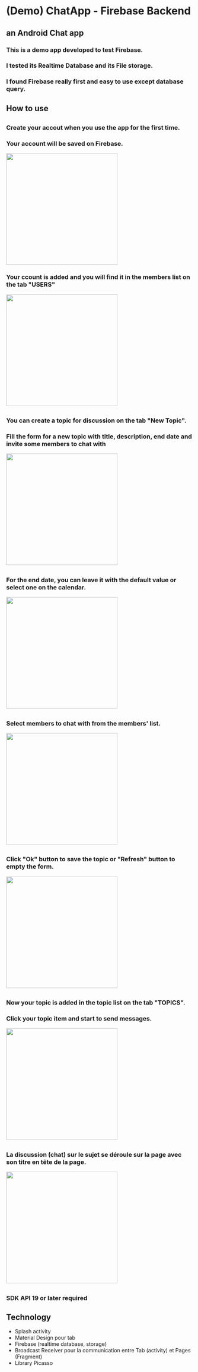 # (Demo) ChatApp - Firebase Backend
## an Android Chat app 
### This is a demo app developed to test Firebase. 
### I tested its Realtime Database and its File storage. 
### I found Firebase really first and easy to use except database query.
##
## How to use
##
### Create your accout when you use the app for the first time.
### Your account will be saved on Firebase.

<img src="https://cloud.githubusercontent.com/assets/21304543/21225946/a2f193ea-c2d3-11e6-95d3-69c359a918b6.png" width="300"/>


### Your ccount is added and you will find it in the members list on the tab "USERS"

<img src="https://cloud.githubusercontent.com/assets/21304543/21225948/a2fcda52-c2d3-11e6-9f6c-585b5c237abc.png" width="300"/>

##
### You can create a topic for discussion on the tab "New Topic".
### Fill the form for a new topic with title, description, end date and invite some members to chat with

<img src="https://cloud.githubusercontent.com/assets/21304543/21225943/a2e28e40-c2d3-11e6-9344-f4eab101bc16.png" width="300"/>

##
### For the end date, you can leave it with the default value or select one on the calendar. 

<img src="https://cloud.githubusercontent.com/assets/21304543/21225951/a3120530-c2d3-11e6-9c72-35129f1c6024.png" width="300"/>

##
### Select members to chat with from the members' list.

<img src="https://cloud.githubusercontent.com/assets/21304543/21225944/a2e8ce9a-c2d3-11e6-86b6-a8f95b4b2f2e.png" width="300"/>

##
### Click "Ok" button to save the topic or "Refresh" button to empty the form.

<img src="https://cloud.githubusercontent.com/assets/21304543/21225945/a2eb2988-c2d3-11e6-9af6-4a0760282bae.png" width="300"/>

##
### Now your topic is added in the topic list on the tab "TOPICS".
### Click your topic item and start to send messages.

<img src="https://cloud.githubusercontent.com/assets/21304543/21225947/a2f7a8f2-c2d3-11e6-9374-f829bd499898.png" width="300"/>

##
### La discussion (chat) sur le sujet se déroule sur la page avec son titre en tête de la page.  

<img src="https://cloud.githubusercontent.com/assets/21304543/21225949/a302e0aa-c2d3-11e6-9d65-181a36cdc654.png" width="300"/>

##
### SDK API 19 or later required
##
## Technology 
- Splash activity
- Material Design pour tab
- Firebase (realtime database, storage)
- Broadcast Receiver pour la communication entre Tab (activity) et Pages (Fragment)
- Library Picasso 


